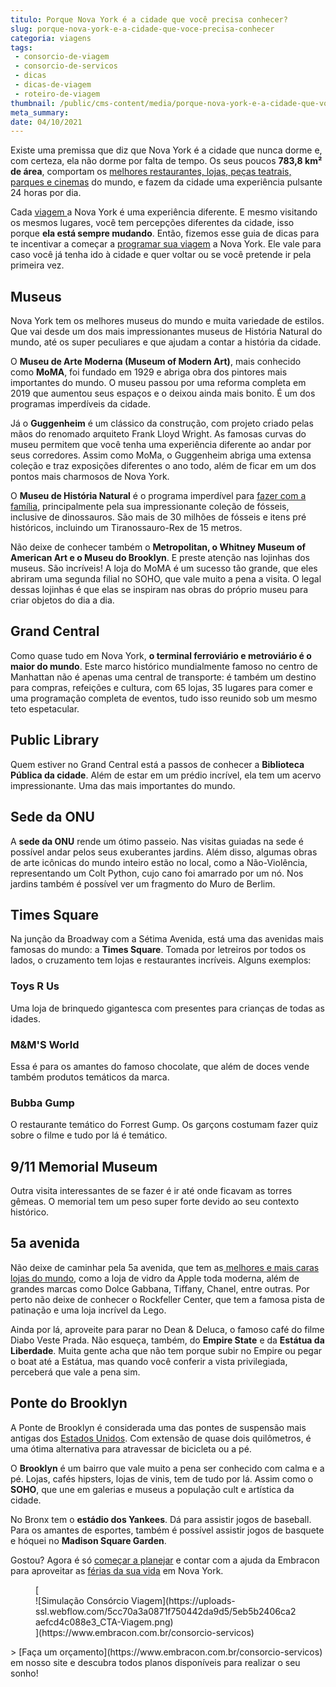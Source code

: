 ```yaml
---
titulo: Porque Nova York é a cidade que você precisa conhecer?
slug: porque-nova-york-e-a-cidade-que-voce-precisa-conhecer
categoria: viagens
tags:
 - consorcio-de-viagem
 - consorcio-de-servicos
 - dicas
 - dicas-de-viagem
 - roteiro-de-viagem
thumbnail: /public/cms-content/media/porque-nova-york-e-a-cidade-que-voce-precisa-conhecer.jpg
meta_summary: 
date: 04/10/2021
---
```

Existe uma premissa que diz que Nova York é a cidade que nunca dorme e, com certeza, ela não dorme por falta de tempo. Os seus poucos **783,8 km² de área**, comportam os [melhores restaurantes, lojas, peças teatrais, parques e cinemas](https://www.embracon.com.br/blog/35-coisas-para-fazer-quando-a-pandemia-passar) do mundo, e fazem da cidade uma experiência pulsante 24 horas por dia.

Cada [viagem ](https://www.embracon.com.br/blog/5-dicas-para-economizar-e-viajar-na-alta-temporada)a Nova York é uma experiência diferente. E mesmo visitando os mesmos lugares, você tem percepções diferentes da cidade, isso porque **ela está sempre mudando**. Então, fizemos esse guia de dicas para te incentivar a começar a [programar sua viagem](https://www.embracon.com.br/blog/saiba-como-montar-um-roteiro-de-viagem-em-7-passos) a Nova York. Ele vale para caso você já tenha ido à cidade e quer voltar ou se você pretende ir pela primeira vez.

Museus
------

Nova York tem os melhores museus do mundo e muita variedade de estilos. Que vai desde um dos mais impressionantes museus de História Natural do mundo, até os super peculiares e que ajudam a contar a história da cidade.

O **Museu de Arte Moderna (Museum of Modern Art)**, mais conhecido como **MoMA**, foi fundado em 1929 e abriga obra dos pintores mais importantes do mundo. O museu passou por uma reforma completa em 2019 que aumentou seus espaços e o deixou ainda mais bonito. É um dos programas imperdíveis da cidade.

Já o **Guggenheim** é um clássico da construção, com projeto criado pelas mãos do renomado arquiteto Frank Lloyd Wright. As famosas curvas do museu permitem que você tenha uma experiência diferente ao andar por seus corredores. Assim como MoMa, o Guggenheim abriga uma extensa coleção e traz exposições diferentes o ano todo, além de ficar em um dos pontos mais charmosos de Nova York.

O **Museu de História Natural** é o programa imperdível para [fazer com a família](https://www.embracon.com.br/blog/viagem-em-familia-4-dicas-para-agradar-a-todos), principalmente pela sua impressionante coleção de fósseis, inclusive de dinossauros. São mais de 30 milhões de fósseis e itens pré históricos, incluindo um Tiranossauro-Rex de 15 metros.

Não deixe de conhecer também o **Metropolitan, o Whitney Museum of American Art e o Museu do Brooklyn**. E preste atenção nas lojinhas dos museus. São incríveis! A loja do MoMA é um sucesso tão grande, que eles abriram uma segunda filial no SOHO, que vale muito a pena a visita. O legal dessas lojinhas é que elas se inspiram nas obras do próprio museu para criar objetos do dia a dia.

Grand Central
-------------

Como quase tudo em Nova York, **o terminal ferroviário e metroviário é o maior do mundo**. Este marco histórico mundialmente famoso no centro de Manhattan não é apenas uma central de transporte: é também um destino para compras, refeições e cultura, com 65 lojas, 35 lugares para comer e uma programação completa de eventos, tudo isso reunido sob um mesmo teto espetacular.

Public Library
--------------

Quem estiver no Grand Central está a passos de conhecer a **Biblioteca Pública da cidade**. Além de estar em um prédio incrível, ela tem um acervo impressionante. Uma das mais importantes do mundo.

Sede da ONU 
------------

A **sede da ONU** rende um ótimo passeio. Nas visitas guiadas na sede é possível andar pelos seus exuberantes jardins. Além disso, algumas obras de arte icônicas do mundo inteiro estão no local, como a Não-Violência, representando um Colt Python, cujo cano foi amarrado por um nó. Nos jardins também é possível ver um fragmento do Muro de Berlim.

Times Square
------------

Na junção da Broadway com a Sétima Avenida, está uma das avenidas mais famosas do mundo: a **Times Square**. Tomada por letreiros por todos os lados, o cruzamento tem lojas e restaurantes incríveis. Alguns exemplos:

### Toys R Us

Uma loja de brinquedo gigantesca com presentes para crianças de todas as idades.

### M&amp;M'S World

Essa é para os amantes do famoso chocolate, que além de doces vende também produtos temáticos da marca.

### Bubba Gump

O restaurante temático do Forrest Gump. Os garçons costumam fazer quiz sobre o filme e tudo por lá é temático.

9/11 Memorial Museum
--------------------

Outra visita interessantes de se fazer é ir até onde ficavam as torres gêmeas. O memorial tem um peso super forte devido ao seu contexto histórico.

5a avenida
----------

Não deixe de caminhar pela 5a avenida, que tem as[ melhores e mais caras lojas do mundo](https://www.embracon.com.br/blog/conheca-o-consumo-consciente-e-saiba-por-que-ele-faz-bem-para-o-seu-bolso), como a loja de vidro da Apple toda moderna, além de grandes marcas como Dolce Gabbana, Tiffany, Chanel, entre outras. Por perto não deixe de conhecer o Rockfeller Center, que tem a famosa pista de patinação e uma loja incrível da Lego.

Ainda por lá, aproveite para parar no Dean &amp; Deluca, o famoso café do filme Diabo Veste Prada. Não esqueça, também, do **Empire State** e da **Estátua da Liberdade**. Muita gente acha que não tem porque subir no Empire ou pegar o boat até a Estátua, mas quando você conferir a vista privilegiada, perceberá que vale a pena sim.

Ponte do Brooklyn
-----------------

A Ponte de Brooklyn é considerada uma das pontes de suspensão mais antigas dos [Estados Unidos](https://www.embracon.com.br/blog/quais-as-maiores-vantagens-de-fazer-intercambio-nos-eua). Com extensão de quase dois quilômetros, é uma ótima alternativa para atravessar de bicicleta ou a pé.

O **Brooklyn** é um bairro que vale muito a pena ser conhecido com calma e a pé. Lojas, cafés hipsters, lojas de vinis, tem de tudo por lá. Assim como o **SOHO**, que une em galerias e museus a população cult e artística da cidade.

No Bronx tem o **estádio dos Yankees**. Dá para assistir jogos de baseball. Para os amantes de esportes, também é possível assistir jogos de basquete e hóquei no **Madison Square Garden**.

Gostou? Agora é só [começar a planejar](https://www.embracon.com.br/blog/confira-estas-4-dicas-financeiras-para-planejar-uma-viagem-em-familia) e contar com a ajuda da Embracon para aproveitar as [férias da sua vida](https://www.embracon.com.br/blog/saiba-o-que-levar-na-sua-proxima-viagem) em Nova York.

<figure class="w-richtext-figure-type-image w-richtext-align-center">[<div>![Simulação Consórcio Viagem](https://uploads-ssl.webflow.com/5cc70a3a0871f750442da9d5/5eb5b2406ca2aefcd4c088e3_CTA-Viagem.png)</div>](https://www.embracon.com.br/consorcio-servicos)</figure>> [Faça um orçamento](https://www.embracon.com.br/consorcio-servicos) em nosso site e descubra todos planos disponíveis para realizar o seu sonho!

‍
